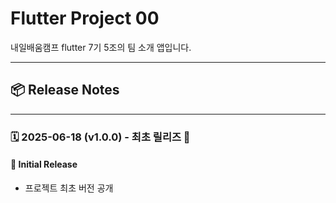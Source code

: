 

# Flutter Project 00

내일배움캠프 flutter 7기 5조의 팀 소개 앱입니다.

---

## 📦 Release Notes

---

### 🗓️ 2025-06-18 (v1.0.0) - 최초 릴리즈 🚀

#### 🎉 Initial Release

- 프로젝트 최초 버전 공개
